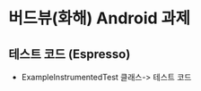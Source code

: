버드뷰(화해) Android 과제
========================

## 테스트 코드 (Espresso)

* ExampleInstrumentedTest 클래스-> 테스트 코드
